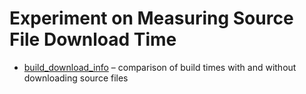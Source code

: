 # Experiment on Measuring Source File Download Time

* [build_download_info](./build_download_info.md) – comparison of build times with and without downloading source files
